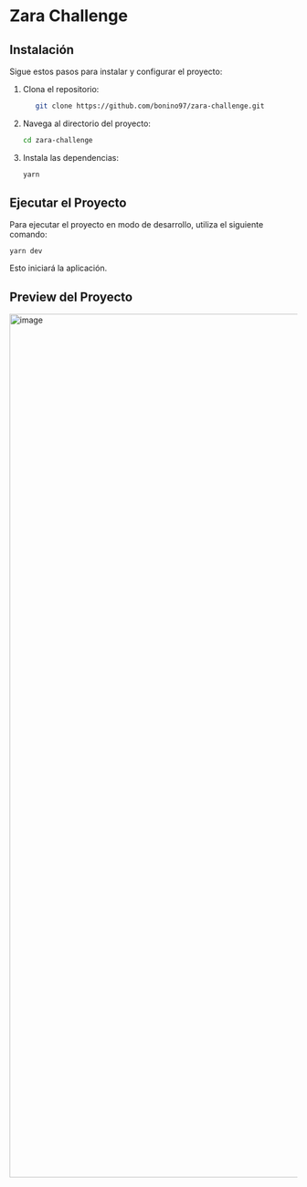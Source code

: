 
# Zara Challenge

## Instalación

Sigue estos pasos para instalar y configurar el proyecto:

1. Clona el repositorio:
    ````bash
       git clone https://github.com/bonino97/zara-challenge.git
    ````

2. Navega al directorio del proyecto:

   ```bash
   cd zara-challenge
   ```

3. Instala las dependencias:

   ```bash
   yarn
   ```

## Ejecutar el Proyecto

Para ejecutar el proyecto en modo de desarrollo, utiliza el siguiente comando:

    yarn dev

Esto iniciará la aplicación.

## Preview del Proyecto

<img width="1512" alt="image" src="https://github.com/bonino97/zara-challenge/assets/24545141/6bd0ef0e-431e-4135-be54-0c40b43377ae">
